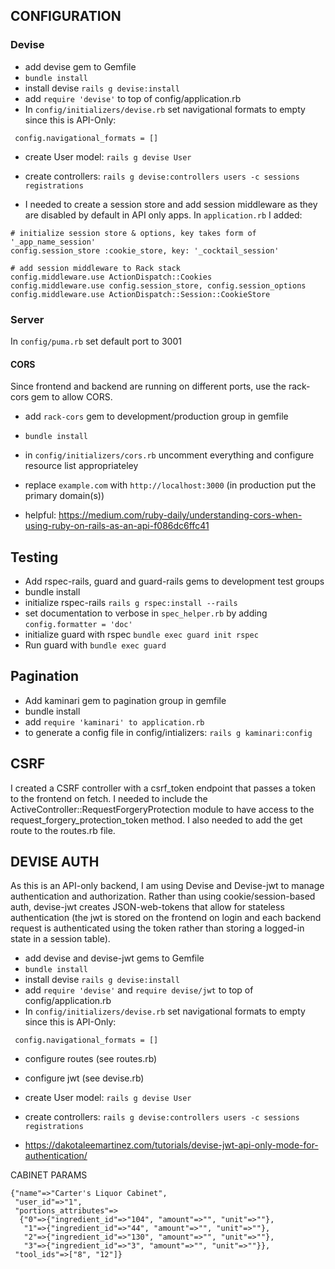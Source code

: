 ## CONFIGURATION

### Devise
* add devise gem to Gemfile
* `bundle install`
* install devise `rails g devise:install`
* add `require 'devise'` to top of config/application.rb
* In `config/initializers/devise.rb` set navigational formats to empty since this is API-Only:

` config.navigational_formats = []`

* create User model: `rails g devise User`
* create controllers: `rails g devise:controllers users -c sessions registrations`

* I needed to create a session store and add session middleware as they are 
disabled by default in API only apps. In `application.rb` I added:

```
# initialize session store & options, key takes form of '_app_name_session'
config.session_store :cookie_store, key: '_cocktail_session'

# add session middleware to Rack stack
config.middleware.use ActionDispatch::Cookies
config.middleware.use config.session_store, config.session_options
config.middleware.use ActionDispatch::Session::CookieStore
```


### Server
In `config/puma.rb` set default port to 3001

#### CORS
Since frontend and backend are running on different ports, use the rack-cors
gem to allow CORS. 
* add `rack-cors` gem to development/production group in gemfile
* `bundle install`
* in `config/initializers/cors.rb` uncomment everything and configure resource list appropriateley
* replace `example.com` with `http://localhost:3000` (in production put the primary domain(s))

* helpful: https://medium.com/ruby-daily/understanding-cors-when-using-ruby-on-rails-as-an-api-f086dc6ffc41

## Testing
* Add rspec-rails, guard and guard-rails gems to development test groups
* bundle install
* initialize rspec-rails `rails g rspec:install --rails`
* set documentation to verbose in `spec_helper.rb` by adding `config.formatter = 'doc'`
* initialize guard with rspec `bundle exec guard init rspec`
* Run guard with `bundle exec guard`


## Pagination
* Add kaminari gem to pagination group in gemfile
* bundle install
* add `require 'kaminari' to application.rb`
* to generate a config file in config/intializers: `rails g kaminari:config`


## CSRF
I created a CSRF controller with a csrf_token endpoint that passes a token
to the  frontend on fetch. I needed to include the ActiveController::RequestForgeryProtection
module to have access to the request_forgery_protection_token method. I
also needed to add the get route to the routes.rb file. 

## DEVISE AUTH
As this is an API-only backend, I am using Devise and Devise-jwt to manage
authentication and authorization. Rather than using cookie/session-based
auth, devise-jwt creates JSON-web-tokens that allow for stateless authentication
(the jwt is stored on the frontend on login and each backend request is 
authenticated using the token rather than storing a logged-in state in a 
session table). 

* add devise and devise-jwt gems to Gemfile
* `bundle install`
* install devise `rails g devise:install`
* add `require 'devise'` and `require devise/jwt` to top of config/application.rb
* In `config/initializers/devise.rb` set navigational formats to empty since this is API-Only:

` config.navigational_formats = []`

* configure routes (see routes.rb)
* configure jwt (see devise.rb)

* create User model: `rails g devise User`
* create controllers: `rails g devise:controllers users -c sessions registrations`

* https://dakotaleemartinez.com/tutorials/devise-jwt-api-only-mode-for-authentication/

CABINET PARAMS

```
{"name"=>"Carter's Liquor Cabinet",
 "user_id"=>"1",
 "portions_attributes"=>
  {"0"=>{"ingredient_id"=>"104", "amount"=>"", "unit"=>""},
   "1"=>{"ingredient_id"=>"44", "amount"=>"", "unit"=>""},
   "2"=>{"ingredient_id"=>"130", "amount"=>"", "unit"=>""},
   "3"=>{"ingredient_id"=>"3", "amount"=>"", "unit"=>""}},
 "tool_ids"=>["8", "12"]}
 ```